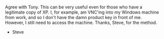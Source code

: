 Agree with Tony. This can be very useful even for those who have a legitimate copy of XP. I, for example, am VNC'ing into my Windows machine from work, and so I don't have the damn product key in front of me. However, I still need to access the machine. Thanks, Steve, for the method.  
  
- Steve